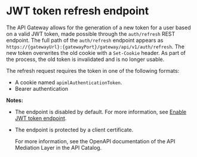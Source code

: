 # JWT token refresh endpoint

The API Gateway allows for the generation of a new token for a user based on a valid JWT token, made possible through the `auth/refresh` REST endpoint. The full path of the `auth/refresh` endpoint appears as `https://{gatewayUrl}:{gatewayPort}/gateway/api/v1/auth/refresh`. The new token overwrites the old cookie with a `Set-Cookie` header. As part of the process, the old token is invalidated and is no longer usable.

The refresh request requires the token in one of the following formats:

- A cookie named `apimlAuthenticationToken`.
- Bearer authentication

**Notes:**

- The endpoint is disabled by default. For more information, see [Enable JWT token endpoint](configuration-jwt.md#enable-jwt-token-refresh-endpoint).
- The endpoint is protected by a client certificate.

  For more information, see the OpenAPI documentation of the API Mediation Layer in the API Catalog.
